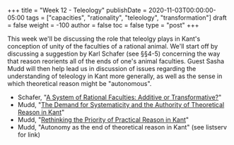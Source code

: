 +++
title = "Week 12 - Teleology"
publishDate = 2020-11-03T00:00:00-05:00
tags = ["capacities", "rationality", "teleology", "transformation"]
draft = false
weight = -100
author = false
toc = false
type = "post"
+++

This week we'll be discussing the role that teleolgy plays in Kant's conception of
unity of the faculties of a rational animal. We'll start off by discussing a
suggestion by Karl Schafer (see §§4-5) concerning the way that reason reorients all
of the ends of one's animal faculties. Guest Sasha Mudd will then help lead us in
discussion of issues regarding the understanding of teleology in Kant more generally,
as well as the sense in which theoretical reason might be "autonomous".

-   Schafer, "[A System of Rational Faculties: Additive or Transformative?](/materials/readings/schafer-transformative-rationality.pdf)"
-   Mudd, "[The Demand for Systematicity and the Authority of Theoretical Reason in Kant](/materials/readings/mudd-systematicity.pdf)"
-   Mudd, "[Rethinking the Priority of Practical Reason in Kant](/materials/readings/mudd-priority.pdfr)"
-   Mudd, "Autonomy as the end of theoretical reason in Kant" (see listserv for link)
